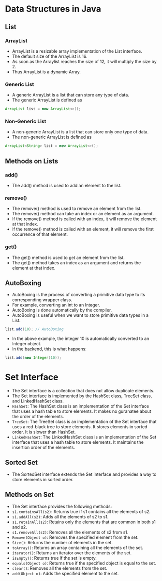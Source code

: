# Data Structures in Java

## List

### ArrayList

- ArrayList is a resizable array implementation of the List interface.
- The default size of the ArrayList is 16.
- As soon as the Arraylist reaches the size of 12, it will multiply the size by 2.
- Thus ArrayList is a dynamic Array.

### Generic List
- A generic ArrayList is a list that can store any type of data.
- The generic ArrayList is defined as 
```java
ArrayList list = new ArrayList<>();
```

### Non-Generic List
- A non-generic ArrayList is a list that can store only one type of data.
- The non-generic ArrayList is defined as 
```java
ArrayList<String> list = new ArrayList<>();
```

## Methods on Lists
### add()
- The add() method is used to add an element to the list.

### remove()
- The remove() method is used to remove an element from the list. 
- The remove() method can take an index or an element as an argument.
- If the remove() method is called with an index, it will remove the element at that index.
- If the remove() method is called with an element, it will remove the first occurrence of that element.

### get()
- The get() method is used to get an element from the list.
- The get() method takes an index as an argument and returns the element at that index.

## AutoBoxing
- AutoBoxing is the process of converting a primitive data type to its corresponding wrapper class.
- For example, converting an int to an Integer.
- AutoBoxing is done automatically by the compiler.
- AutoBoxing is useful when we want to store primitive data types in a List.

```java
list.add(10); // AutoBoxing
```

- In the above example, the integer 10 is automatically converted to an Integer object.
- In the backend, this is what happens:
```java
list.add(new Integer(10));
```

# Set Interface

- The Set interface is a collection that does not allow duplicate elements.
- The Set interface is implemented by the HashSet class, TreeSet class, and LinkedHashSet class.
- `HashSet`: The HashSet class is an implementation of the Set interface that uses a hash table to store elements. It makes no guranatee about the order of the elements.
- `TreeSet`: The TreeSet class is an implementation of the Set interface that uses a red-black tree to store elements. It stores elements in sorted order. It is slower than HashSet.
- `LinkedHashSet`: The LinkedHashSet class is an implementation of the Set interface that uses a hash table to store elements. It maintains the insertion order of the elements.

## Sorted Set
- The SortedSet interface extends the Set interface and provides a way to store elements in sorted order.

## Methods on Set
- The Set interface provides the following methods:
- `s1.containsAll(s2)`: Returns true if s1 contains all the elements of s2.
- `s1.addAll(s2)`: Adds all the elements of s2 to s1.
- `s1.retainAll(s2)`: Retains only the elements that are common in both s1 and s2.
- `s1.removeAll(s2)`: Removes all the elements of s2 from s1.
- `Remove(Object o)`: Removes the specified element from the set.
- `Size()`: Returns the number of elements in the set.
- `toArray()`: Returns an array containing all the elements of the set.
- `iterator()`: Returns an iterator over the elements of the set.
- `isEmpty()`: Returns true if the set is empty.
- `equals(Object o)`: Returns true if the specified object is equal to the set.
- `clear()`: Removes all the elements from the set.
- `add(Object o)`: Adds the specified element to the set.

